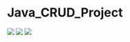 # Java_CRUD_Project

 <img src="screenshot/screenshot(1).png">

 <img src="screenshot/screenshot(2).png">

 <img src="screenshot/screenshot(3).png">
